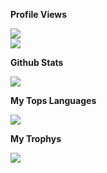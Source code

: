 <div align="left">
    <p><b>Profile Views</b></p>
    <a href="#">
      <img src="https://count.getloli.com/get/@MelidaZ?theme=moebooru"/>
    </a>
    <br>
    <a href="#">
      <img src="https://discord.c99.nl/widget/theme-1/568093374662311956.png"></a>
    </a>
    <br>
    <p><b>Github Stats<b></p>
    <a href="#">
      <img src="https://github-readme-stats.vercel.app/api?username=MelidaZ&include_all_commits=true&count_private=true&theme=react&show_icons=true&hide_border=true&title_color=87CEEB&icon_color=87CEEB&bg_color=0d1117"/>
    </a>
    <br>
    <p><b>My Tops Languages<b></p>
    <a href="#">
      <img src="https://github-readme-stats.vercel.app/api/top-langs/?username=MelidaZ&layout=compact&theme=react&show_icons=true&hide_border=true&title_color=87CEEB&icon_color=87CEEB&bg_color=0d1117"/>
    </a>
    <br>
    <p><b>My Trophys<b></p>
    <a href="#">
      <img src="https://github-profile-trophy.vercel.app/?username=MelidaZ&theme=discord"/>
    </a>
    <br>
</div>
